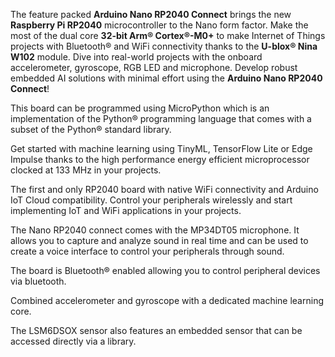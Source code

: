 <FeatureDescription>

The feature packed **Arduino Nano RP2040 Connect** brings the new **Raspberry Pi RP2040** microcontroller to the Nano form factor. Make the most of the dual core **32-bit Arm® Cortex®-M0+** to make Internet of Things projects with Bluetooth® and WiFi connectivity thanks to the **U-blox® Nina W102** module. Dive into real-world projects with the onboard accelerometer, gyroscope, RGB LED and microphone. Develop robust embedded AI solutions with minimal effort using the **Arduino Nano RP2040 Connect**!

</FeatureDescription>


<FeatureList>

<Feature title="Python® Support" image="python">

  This board can be programmed using MicroPython which is an implementation of the Python® programming language that comes with a subset of the Python® standard library.

  <FeatureLink variant="primary" title="Documentation" url="/tutorials/nano-33-ble-sense/micropython-installation"/>
  <FeatureLink variant="secondary" title="Learn More" url="/learn/programming/arduino-and-python"/>
</Feature>

<Feature title="Machine Learning" image="core">

  Get started with machine learning using TinyML, TensorFlow Lite or Edge Impulse thanks to the high performance energy efficient microprocessor clocked at 133 MHz in your projects.

  <FeatureLink variant="primary" title="Documentation" url="/tutorials/nano-rp2040-connect/rp2040-imu-advanced"/>
  <FeatureLink variant="secondary" title="Library" url="https://github.com/stm32duino/X-NUCLEO-IKS01A3"/>
</Feature>

<Feature title="WiFi" image="wifi">

  The first and only RP2040 board with native WiFi connectivity and Arduino IoT Cloud compatibility. Control your peripherals wirelessly and start implementing IoT and WiFi applications in your projects.

  <FeatureLink variant="primary" title="Documentation" url="/tutorials/nano-rp2040-connect/rp2040-ap-web-server-rgb"/>
  <FeatureLink variant="secondary" title="Library" url="https://www.arduino.cc/reference/en/libraries/wifinina/"/>
</Feature>

<Feature title="Omnidirectional Microphone" image="microphone">

  The Nano RP2040 connect comes with the MP34DT05 microphone. It allows you to capture and analyze sound in real time and can be used to create a voice interface to control your peripherals through sound.

  <FeatureLink variant="primary" title="Documentation" url="/tutorials/nano-rp2040-connect/rp2040-microphone-basics"/>
  <FeatureLink variant="secondary" title="Library" url="/learn/built-in-libraries/pdm"/>
</Feature>

<Feature title="Bluetooth" image="bluetooth">

  The board is Bluetooth® enabled allowing you to control peripheral devices via bluetooth.

  <FeatureLink variant="primary" title="Documentation" url="/tutorials/nano-rp2040-connect/rp2040-ble-device-to-device"/>
  <FeatureLink variant="secondary" title="Library" url="https://www.arduino.cc/reference/en/libraries/arduinoble/"/>
</Feature>

<Feature title="6-axis IMU" image="imu">

  Combined accelerometer and gyroscope with a dedicated machine learning core.

  <FeatureLink variant="primary" title="Documentation" url="/tutorials/nano-rp2040-connect/rp2040-imu-basics"/>
  <FeatureLink variant="secondary" title="Library" url="https://www.arduino.cc/reference/en/libraries/arduino_lsm6dsox/"/>
</Feature>

<Feature title="Temperature Sensor" image="temperature-sensor">

  The LSM6DSOX sensor also features an embedded sensor that can be accessed directly via a library.

  <FeatureLink variant="primary" title="Documentation" url="/tutorials/nano-rp2040-connect/rp2040-01-technical-reference#temperature"/>
  <FeatureLink variant="secondary" title="Library" url="/learn/built-in-libraries/pdm"/>
</Feature>


</FeatureList>